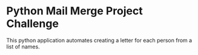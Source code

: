 # Python Mail Merge Project Challenge
This python application automates creating a letter for each person from a list of names.
